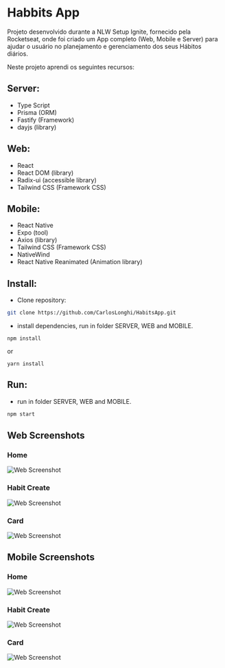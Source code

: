 
# Habbits App
Projeto desenvolvido durante a NLW Setup Ignite, fornecido pela Rocketseat, onde foi criado um App completo (Web, Mobile e Server) para ajudar o usuário no planejamento e gerenciamento dos seus Hábitos diários.

Neste projeto aprendi os seguintes recursos:
## Server:
- Type Script
- Prisma (ORM)
- Fastify (Framework)
- dayjs (library)
    
## Web:
- React
- React DOM (library)
- Radix-ui (accessible library)
- Tailwind CSS (Framework CSS)

## Mobile:
- React Native
- Expo (tool)
- Axios (library)
- Tailwind CSS (Framework CSS)
- NativeWind
- React Native Reanimated (Animation library)

## Install:
- Clone repository:
```bash 
git clone https://github.com/CarlosLonghi/HabitsApp.git
```
- install dependencies, run in folder SERVER, WEB and MOBILE.
```
npm install
```
or
```
yarn install
```

## Run:
- run in folder SERVER, WEB and MOBILE.
```bash
npm start
```

## Web Screenshots
### Home 
![Web Screenshot](https://github.com/CarlosLonghi/HabitsApp/blob/main/web/prints/HomePage.png)
### Habit Create
![Web Screenshot](https://github.com/CarlosLonghi/HabitsApp/blob/main/web/prints/NewHabit.png)
### Card
![Web Screenshot](https://github.com/CarlosLonghi/HabitsApp/blob/main/web/prints/HabitCard.png)

## Mobile Screenshots
### Home 
![Web Screenshot](https://github.com/CarlosLonghi/HabitsApp/blob/main/mobile/prints/Home.png)
### Habit Create
![Web Screenshot](https://github.com/CarlosLonghi/HabitsApp/blob/main/mobile/prints/NewHabit.png)
### Card
![Web Screenshot](https://github.com/CarlosLonghi/HabitsApp/blob/main/mobile/prints/HabitCard.png)
